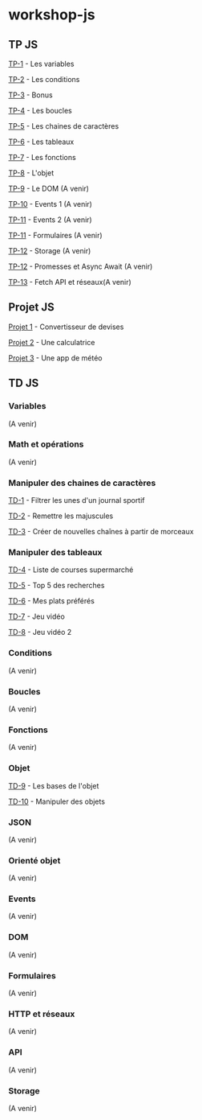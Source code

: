 # workshop-js

## TP JS
[TP-1](tp-1-variables.md) - Les variables

[TP-2](tp-2-conditions.md) - Les conditions

[TP-3](tp-3-bonus.md) - Bonus

[TP-4](tp-4-boucles.md) - Les boucles

[TP-5](tp-5-chaines-caracteres.md) - Les chaines de caractères

[TP-6](tp-6-tableaux.md) - Les tableaux

[TP-7](tp-7-fonction.md) - Les fonctions

[TP-8](tp-8-objet.md) - L'objet

[TP-9](tp-9-dom.md) - Le DOM (A venir)

[TP-10](tp-10-events.md) - Events 1 (A venir)

[TP-11](tp-11-events-2.md) - Events 2 (A venir)

[TP-11](tp-12-forms.md) - Formulaires (A venir)

[TP-12](tp-13-storage.md) - Storage (A venir)

[TP-12](tp-14-promesse-async-await.md) - Promesses et Async Await (A venir)

[TP-13](tp-15-fetch-api-network.md) - Fetch API et réseaux(A venir)


## Projet JS

[Projet 1](projet-convertisseur.md) - Convertisseur de devises

[Projet 2](projet-calculatrice.md) - Une calculatrice

[Projet 3](projet-meteo.md) - Une app de météo


## TD JS

### Variables

(A venir)

### Math et opérations

(A venir)

### Manipuler des chaines de caractères

[TD-1](filter-title-newspaper.md) - Filtrer les unes d'un journal sportif

[TD-2](reset-capital-letters.md) - Remettre les majuscules

[TD-3](making-new-strings-from-old-parts.md) - Créer de nouvelles chaînes à partir de morceaux

### Manipuler des tableaux

[TD-4](shopping-list.md) - Liste de courses supermarché

[TD-5](top-5-search-engine.md) - Top 5 des recherches

[TD-6](meal.md) - Mes plats préférés

[TD-7](video-game.md) - Jeu vidéo

[TD-8](video-game2.md) - Jeu vidéo 2

### Conditions

(A venir)

### Boucles

(A venir)

### Fonctions

(A venir)

### Objet

[TD-9](base-object.md) - Les bases de l'objet

[TD-10](poo.md) - Manipuler des objets


### JSON

(A venir)

### Orienté objet

(A venir)

### Events

(A venir)

### DOM

(A venir)

### Formulaires

(A venir)

### HTTP et réseaux

(A venir)

### API

(A venir)

### Storage

(A venir)
